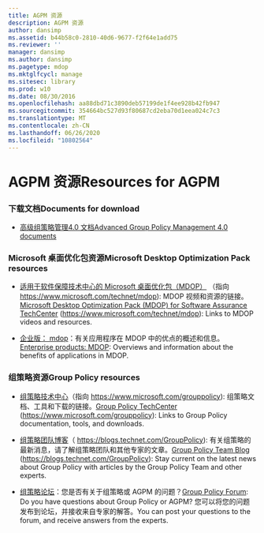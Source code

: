 ```yaml
---
title: AGPM 资源
description: AGPM 资源
author: dansimp
ms.assetid: b44b58c0-2810-40d6-9677-f2f64e1add75
ms.reviewer: ''
manager: dansimp
ms.author: dansimp
ms.pagetype: mdop
ms.mktglfcycl: manage
ms.sitesec: library
ms.prod: w10
ms.date: 08/30/2016
ms.openlocfilehash: aa88dbd71c3890deb57199de1f4ee928b42fb947
ms.sourcegitcommit: 354664bc527d93f80687cd2eba70d1eea024c7c3
ms.translationtype: MT
ms.contentlocale: zh-CN
ms.lasthandoff: 06/26/2020
ms.locfileid: "10802564"
---
```

# <span data-ttu-id="b224b-103">AGPM 资源</span><span class="sxs-lookup"><span data-stu-id="b224b-103">Resources for AGPM</span></span>


### <span data-ttu-id="b224b-104">下载文档</span><span class="sxs-lookup"><span data-stu-id="b224b-104">Documents for download</span></span>

-   [<span data-ttu-id="b224b-105">高级组策略管理4.0 文档</span><span class="sxs-lookup"><span data-stu-id="b224b-105">Advanced Group Policy Management 4.0 documents</span></span>](https://www.microsoft.com/download/details.aspx?id=13975)

### <span data-ttu-id="b224b-106">Microsoft 桌面优化包资源</span><span class="sxs-lookup"><span data-stu-id="b224b-106">Microsoft Desktop Optimization Pack resources</span></span>

-   <span data-ttu-id="b224b-107">[适用于软件保障技术中心的 Microsoft 桌面优化包（MDOP）](https://go.microsoft.com/fwlink/?LinkID=159870) （指向 https://www.microsoft.com/technet/mdop): MDOP 视频和资源的链接。</span><span class="sxs-lookup"><span data-stu-id="b224b-107">[Microsoft Desktop Optimization Pack (MDOP) for Software Assurance TechCenter](https://go.microsoft.com/fwlink/?LinkID=159870) (https://www.microsoft.com/technet/mdop): Links to MDOP videos and resources.</span></span>

-   <span data-ttu-id="b224b-108">[企业版： mdop](https://go.microsoft.com/fwlink/?LinkID=160297)：有关应用程序在 MDOP 中的优点的概述和信息。</span><span class="sxs-lookup"><span data-stu-id="b224b-108">[Enterprise products: MDOP](https://go.microsoft.com/fwlink/?LinkID=160297): Overviews and information about the benefits of applications in MDOP.</span></span>

### <span data-ttu-id="b224b-109">组策略资源</span><span class="sxs-lookup"><span data-stu-id="b224b-109">Group Policy resources</span></span>

-   <span data-ttu-id="b224b-110">[组策略技术中心](https://go.microsoft.com/fwlink/?LinkID=145531)（指向 https://www.microsoft.com/grouppolicy): 组策略文档、工具和下载的链接。</span><span class="sxs-lookup"><span data-stu-id="b224b-110">[Group Policy TechCenter](https://go.microsoft.com/fwlink/?LinkID=145531) (https://www.microsoft.com/grouppolicy): Links to Group Policy documentation, tools, and downloads.</span></span>

-   <span data-ttu-id="b224b-111">[组策略团队博客](https://go.microsoft.com/fwlink/?LinkID=75192)（ https://blogs.technet.com/GroupPolicy): 有关组策略的最新消息，请了解组策略团队和其他专家的文章。</span><span class="sxs-lookup"><span data-stu-id="b224b-111">[Group Policy Team Blog](https://go.microsoft.com/fwlink/?LinkID=75192) (https://blogs.technet.com/GroupPolicy): Stay current on the latest news about Group Policy with articles by the Group Policy Team and other experts.</span></span>

-   <span data-ttu-id="b224b-112">[组策略论坛](https://go.microsoft.com/fwlink/?LinkID=145532)：您是否有关于组策略或 AGPM 的问题？</span><span class="sxs-lookup"><span data-stu-id="b224b-112">[Group Policy Forum](https://go.microsoft.com/fwlink/?LinkID=145532): Do you have questions about Group Policy or AGPM?</span></span> <span data-ttu-id="b224b-113">您可以将您的问题发布到论坛，并接收来自专家的解答。</span><span class="sxs-lookup"><span data-stu-id="b224b-113">You can post your questions to the forum, and receive answers from the experts.</span></span>

 

 





